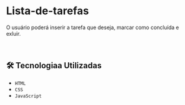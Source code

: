 # Lista-de-tarefas
 
O usuário poderá inserir a tarefa que deseja, marcar como concluída e exluir.
<br> 
<br>
<br> 


## 🛠 Tecnologiaa Utilizadas

- `HTML`
- `CSS`
- `JavaScript`

